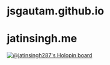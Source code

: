 # jsgautam.github.io
# jatinsingh.me

[![@jatinsingh287's Holopin board](https://holopin.me/jatinsingh287)](https://holopin.io/@jatinsingh287)
